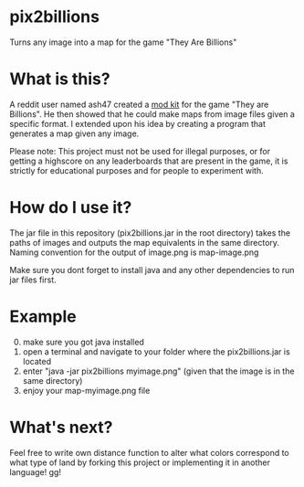 # pix2billions
Turns any image into a map for the game "They Are Billions"

# What is this?

A reddit user named ash47 created a <a href="https://github.com/ash47/TheyAreBillionsModKit">mod kit</a> for the game "They are Billions". He then showed that he could make maps from image files given a specific format. I extended upon his idea by creating a program that generates a map given any image.

Please note: This project must not be used for illegal purposes, or for getting a highscore on any leaderboards that are present in the game, it is strictly for educational purposes and for people to experiment with.

# How do I use it?

The jar file in this repository (pix2billions.jar in the root directory) takes the paths of images and outputs the map equivalents in the same directory. Naming convention for the output of image.png is map-image.png

Make sure you dont forget to install java and any other dependencies to run jar files first.

# Example

0) make sure you got java installed
1) open a terminal and navigate to your folder where the pix2billions.jar is located
2) enter "java -jar pix2billions myimage.png" (given that the image is in the same directory)
3) enjoy your map-myimage.png file

# What's next?

Feel free to write own distance function to alter what colors correspond to what type of land by forking this project or implementing it in another language! gg!
